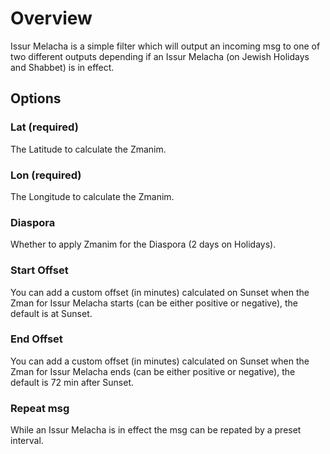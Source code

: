 # Overview 
Issur Melacha is a simple filter which will output an incoming msg to one of two different outputs depending if an Issur Melacha (on Jewish Holidays and Shabbet) is in effect.
## Options
### Lat (required)
The Latitude to calculate the Zmanim.
### Lon (required)
The Longitude to calculate the Zmanim.
### Diaspora
Whether to apply Zmanim for the Diaspora (2 days on Holidays).
### Start Offset
You can add a custom offset (in minutes) calculated on Sunset when the Zman for Issur Melacha starts (can be either positive or negative), the default is at Sunset.
### End Offset
You can add a custom offset (in minutes) calculated on Sunset when the Zman for Issur Melacha ends (can be either positive or negative), the default is 72 min after Sunset.
### Repeat msg
While an Issur Melacha is in effect the msg can be repated by a preset interval.